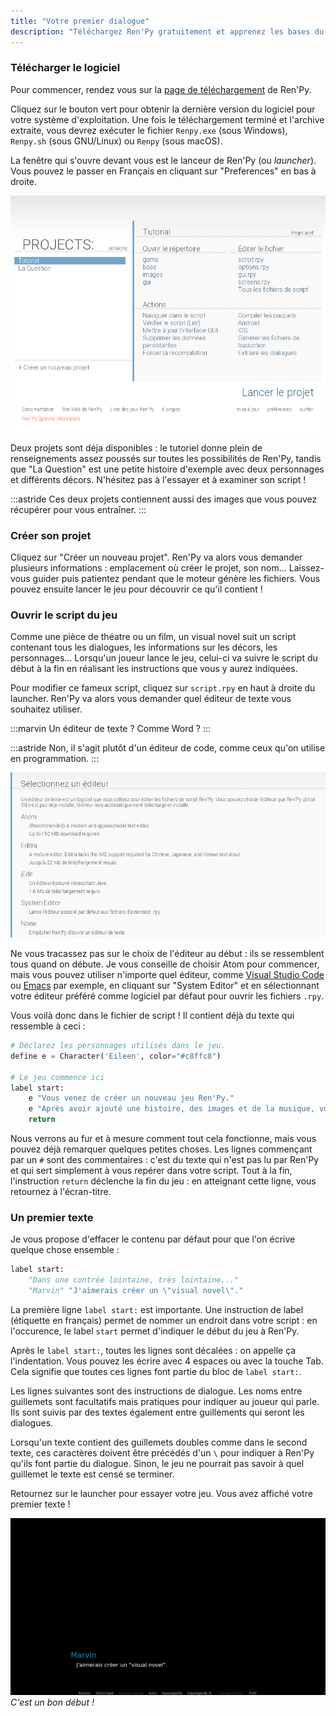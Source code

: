 ```yaml
---
title: "Votre premier dialogue"
description: "Téléchargez Ren'Py gratuitement et apprenez les bases du moteur pour créer votre premier projet."
---
```


### Télécharger le logiciel

Pour commencer, rendez vous sur la [page de téléchargement](https://renpy.org/latest.html) de Ren'Py.

Cliquez sur le bouton vert pour obtenir la dernière version du logiciel pour votre système d'exploitation. Une fois le téléchargement terminé et l'archive extraite, vous devrez exécuter le fichier `Renpy.exe` (sous Windows), `Renpy.sh` (sous GNU/Linux) ou `Renpy` (sous macOS).

La fenêtre qui s'ouvre devant vous est le lanceur de Ren'Py (ou *launcher*). Vous pouvez le passer en Français en cliquant sur "Preferences" en bas à droite.

![Lanceur de Ren'Py](./launcher.png)

Deux projets sont déja disponibles : le tutoriel donne plein de renseignements assez poussés sur toutes les possibilités de Ren'Py, tandis que "La Question" est une petite histoire d'exemple avec deux personnages et différents décors. N'hésitez pas à l'essayer et à examiner son script !

:::astride
Ces deux projets contiennent aussi des images que vous pouvez récupérer pour vous entraîner.
:::

### Créer son projet

Cliquez sur "Créer un nouveau projet". Ren'Py va alors vous demander plusieurs informations : emplacement où créer le projet, son nom... Laissez-vous guider puis patientez pendant que le moteur génère les fichiers. Vous pouvez ensuite lancer le jeu pour découvrir ce qu'il contient !

### Ouvrir le script du jeu

Comme une pièce de théatre ou un film, un visual novel suit un script contenant tous les dialogues, les informations sur les décors, les personnages... Lorsqu'un joueur lance le jeu, celui-ci va suivre le script du début à la fin en réalisant les instructions que vous y aurez indiquées.

Pour modifier ce fameux script, cliquez sur `script.rpy` en haut à droite du launcher. Ren'Py va alors vous demander quel éditeur de texte vous souhaitez utiliser.

:::marvin
Un éditeur de texte ? Comme Word ?
:::

:::astride
Non, il s'agit plutôt d'un éditeur de code, comme ceux qu'on utilise en programmation.
:::

![Choix de l'éditeur](./selection-editeur.png)

Ne vous tracassez pas sur le choix de l'éditeur au début : ils se ressemblent tous quand on débute. Je vous conseille de choisir Atom pour commencer, mais vous pouvez utiliser n'importe quel éditeur, comme [Visual Studio Code](https://code.visualstudio.com/) ou [Emacs](https://www.gnu.org/software/emacs/) par exemple, en cliquant sur "System Editor" et en sélectionnant votre éditeur préféré comme logiciel par défaut pour ouvrir les fichiers `.rpy`.

Vous voilà donc dans le fichier de script ! Il contient déjà du texte qui ressemble à ceci :

```python
# Déclarez les personnages utilisés dans le jeu.
define e = Character('Eileen', color="#c8ffc8")

# Le jeu commence ici
label start:
    e "Vous venez de créer un nouveau jeu Ren'Py."
    e "Après avoir ajouté une histoire, des images et de la musique, vous pourrez le présenter au monde entier !"
    return
```

Nous verrons au fur et à mesure comment tout cela fonctionne, mais vous pouvez déjà remarquer quelques petites choses. Les lignes commençant par un `#` sont des commentaires : c'est du texte qui n'est pas lu par Ren'Py et qui sert simplement à vous repérer dans votre script. Tout à la fin, l'instruction `return` déclenche la fin du jeu : en atteignant cette ligne, vous retournez à l'écran-titre.

### Un premier texte

Je vous propose d'effacer le contenu par défaut pour que l'on écrive quelque chose ensemble :

```python
label start:
    "Dans une contrée lointaine, très lointaine..."
    "Marvin" "J'aimerais créer un \"visual novel\"."
```

La première ligne `label start:` est importante. Une instruction de label (étiquette en français) permet de nommer un endroit dans votre script : en l'occurence, le label `start` permet d'indiquer le début du jeu à Ren'Py.

Après le `label start:`, toutes les lignes sont décalées : on appelle ça l'indentation. Vous pouvez les écrire avec 4 espaces ou avec la touche Tab. Cela signifie que toutes ces lignes font partie du bloc de `label start:`.

Les lignes suivantes sont des instructions de dialogue. Les noms entre guillemets sont facultatifs mais pratiques pour indiquer au joueur qui parle. Ils sont suivis par des textes également entre guillements qui seront les dialogues.

Lorsqu'un texte contient des guillemets doubles comme dans le second texte, ces caractères doivent être précédés d'un `\` pour indiquer à Ren'Py qu'ils font partie du dialogue. Sinon, le jeu ne pourrait pas savoir à quel guillemet le texte est censé se terminer.

Retournez sur le launcher pour essayer votre jeu. Vous avez affiché votre premier texte !

![Screenshot du projet](./premier-texte.png)
*C'est un bon début !*
